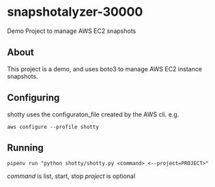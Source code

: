 # snapshotalyzer-30000

Demo Project to manage AWS EC2 snapshots

## About

This project is a demo, and uses boto3 to manage AWS EC2 instance snapshots.

## Configuring

shotty uses the configuraton_file created by the AWS cli. e.g.

`aws configure --profile shotty`

## Running

`pipenv run "python shotty/shotty.py <command> <--project=PROJECT>"`

*command* is list, start, stop
*project* is optional
